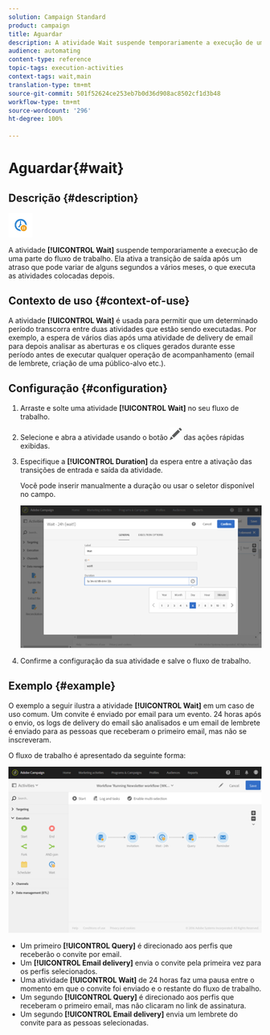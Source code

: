 ```yaml
---
solution: Campaign Standard
product: campaign
title: Aguardar
description: A atividade Wait suspende temporariamente a execução de uma parte do fluxo de trabalho.
audience: automating
content-type: reference
topic-tags: execution-activities
context-tags: wait,main
translation-type: tm+mt
source-git-commit: 501f52624ce253eb7b0d36d908ac8502cf1d3b48
workflow-type: tm+mt
source-wordcount: '296'
ht-degree: 100%

---
```



# Aguardar{#wait}

## Descrição {#description}

![](assets/wait.png)

A atividade **[!UICONTROL Wait]** suspende temporariamente a execução de uma parte do fluxo de trabalho. Ela ativa a transição de saída após um atraso que pode variar de alguns segundos a vários meses, o que executa as atividades colocadas depois.

## Contexto de uso {#context-of-use}

A atividade **[!UICONTROL Wait]** é usada para permitir que um determinado período transcorra entre duas atividades que estão sendo executadas. Por exemplo, a espera de vários dias após uma atividade de delivery de email para depois analisar as aberturas e os cliques gerados durante esse período antes de executar qualquer operação de acompanhamento (email de lembrete, criação de uma público-alvo etc.).

## Configuração {#configuration}

1. Arraste e solte uma atividade **[!UICONTROL Wait]** no seu fluxo de trabalho.
1. Selecione e abra a atividade usando o botão ![](assets/edit_darkgrey-24px.png) das ações rápidas exibidas.
1. Especifique a **[!UICONTROL Duration]** da espera entre a ativação das transições de entrada e saída da atividade.

   Você pode inserir manualmente a duração ou usar o seletor disponível no campo.

   ![](assets/wait_duration.png)

1. Confirme a configuração da sua atividade e salve o fluxo de trabalho.

## Exemplo {#example}

O exemplo a seguir ilustra a atividade **[!UICONTROL Wait]** em um caso de uso comum. Um convite é enviado por email para um evento. 24 horas após o envio, os logs de delivery do email são analisados e um email de lembrete é enviado para as pessoas que receberam o primeiro email, mas não se inscreveram.

O fluxo de trabalho é apresentado da seguinte forma:

![](assets/wait_example_workflow.png)

* Um primeiro **[!UICONTROL Query]** é direcionado aos perfis que receberão o convite por email.
* Um **[!UICONTROL Email delivery]** envia o convite pela primeira vez para os perfis selecionados.
* Uma atividade **[!UICONTROL Wait]** de 24 horas faz uma pausa entre o momento em que o convite foi enviado e o restante do fluxo de trabalho.
* Um segundo **[!UICONTROL Query]** é direcionado aos perfis que receberam o primeiro email, mas não clicaram no link de assinatura.
* Um segundo **[!UICONTROL Email delivery]** envia um lembrete do convite para as pessoas selecionadas.


